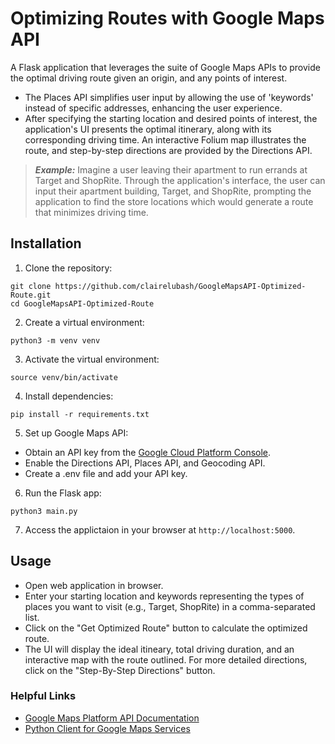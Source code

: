 # Optimizing Routes with Google Maps API
A Flask application that leverages the suite of Google Maps APIs to provide the optimal driving route given an origin, and any points of interest.

- The Places API simplifies user input by allowing the use of 'keywords' instead of specific addresses, enhancing the user experience.
- After specifying the starting location and desired points of interest, the application's UI presents the optimal itinerary, along with its corresponding driving time. An interactive Folium map illustrates the route, and step-by-step directions are provided by the Directions API.
> **_Example:_** Imagine a user leaving their apartment to run errands at Target and ShopRite. Through the application's interface, the user can input their apartment building, Target, and ShopRite, prompting the application to find the store locations which would generate a route that minimizes driving time. 

## Installation
1. Clone the repository:
```shell
git clone https://github.com/clairelubash/GoogleMapsAPI-Optimized-Route.git
cd GoogleMapsAPI-Optimized-Route
```
2. Create a virtual environment:
```shell
python3 -m venv venv
```
3. Activate the virtual environment:
```shell
source venv/bin/activate
```
4. Install dependencies:
```shell
pip install -r requirements.txt
```
5. Set up Google Maps API:
- Obtain an API key from the [Google Cloud Platform Console](console.cloud.google.com).
- Enable the Directions API, Places API, and Geocoding API.
- Create a .env file and add your API key.
6. Run the Flask app:
```shell
python3 main.py
```
7. Access the applictaion in your browser at `http://localhost:5000`. 

## Usage
- Open web application in browser.
- Enter your starting location and keywords representing the types of places you want to visit (e.g., Target, ShopRite) in a comma-separated list. 
- Click on the "Get Optimized Route" button to calculate the optimized route. 
- The UI will display the ideal itineary, total driving duration, and an interactive map with the route outlined. For more detailed directions, click on the "Step-By-Step Directions" button. 

### Helpful Links
- [Google Maps Platform API Documentation](https://developers.google.com/maps/documentation)
- [Python Client for Google Maps Services](https://github.com/googlemaps/google-maps-services-python)
